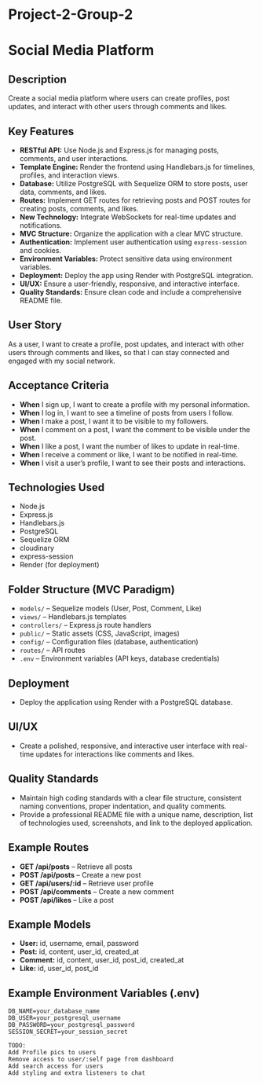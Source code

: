 # Project-2-Group-2

# Social Media Platform

## Description
Create a social media platform where users can create profiles, post updates, and interact with other users through comments and likes.

## Key Features

- **RESTful API:** Use Node.js and Express.js for managing posts, comments, and user interactions.
- **Template Engine:** Render the frontend using Handlebars.js for timelines, profiles, and interaction views.
- **Database:** Utilize PostgreSQL with Sequelize ORM to store posts, user data, comments, and likes.
- **Routes:** Implement GET routes for retrieving posts and POST routes for creating posts, comments, and likes.
- **New Technology:** Integrate WebSockets for real-time updates and notifications.
- **MVC Structure:** Organize the application with a clear MVC structure.
- **Authentication:** Implement user authentication using `express-session` and cookies.
- **Environment Variables:** Protect sensitive data using environment variables.
- **Deployment:** Deploy the app using Render with PostgreSQL integration.
- **UI/UX:** Ensure a user-friendly, responsive, and interactive interface.
- **Quality Standards:** Ensure clean code and include a comprehensive README file.

## User Story
As a user, I want to create a profile, post updates, and interact with other users through comments and likes, so that I can stay connected and engaged with my social network.

## Acceptance Criteria
- **When** I sign up, I want to create a profile with my personal information.
- **When** I log in, I want to see a timeline of posts from users I follow.
- **When** I make a post, I want it to be visible to my followers.
- **When** I comment on a post, I want the comment to be visible under the post.
- **When** I like a post, I want the number of likes to update in real-time.
- **When** I receive a comment or like, I want to be notified in real-time.
- **When** I visit a user’s profile, I want to see their posts and interactions.

## Technologies Used
- Node.js
- Express.js
- Handlebars.js
- PostgreSQL
- Sequelize ORM
- cloudinary
- express-session
- Render (for deployment)

## Folder Structure (MVC Paradigm)
- `models/` – Sequelize models (User, Post, Comment, Like)
- `views/` – Handlebars.js templates
- `controllers/` – Express.js route handlers
- `public/` – Static assets (CSS, JavaScript, images)
- `config/` – Configuration files (database, authentication)
- `routes/` – API routes
- `.env` – Environment variables (API keys, database credentials)

## Deployment
- Deploy the application using Render with a PostgreSQL database.

## UI/UX
- Create a polished, responsive, and interactive user interface with real-time updates for interactions like comments and likes.

## Quality Standards
- Maintain high coding standards with a clear file structure, consistent naming conventions, proper indentation, and quality comments.
- Provide a professional README file with a unique name, description, list of technologies used, screenshots, and link to the deployed application.

## Example Routes
- **GET /api/posts** – Retrieve all posts
- **POST /api/posts** – Create a new post
- **GET /api/users/:id** – Retrieve user profile
- **POST /api/comments** – Create a new comment
- **POST /api/likes** – Like a post

## Example Models
- **User:** id, username, email, password
- **Post:** id, content, user_id, created_at
- **Comment:** id, content, user_id, post_id, created_at
- **Like:** id, user_id, post_id

## Example Environment Variables (.env)
```plaintext
DB_NAME=your_database_name
DB_USER=your_postgresql_username
DB_PASSWORD=your_postgresql_password
SESSION_SECRET=your_session_secret

TODO:
Add Profile pics to users
Remove access to user/:self page from dashboard
Add search access for users
Add styling and extra listeners to chat

